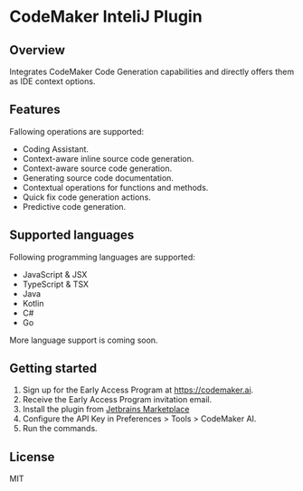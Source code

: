 # CodeMaker InteliJ Plugin

## Overview

Integrates CodeMaker Code Generation capabilities and directly offers them as IDE context options.

## Features

Fallowing operations are supported:

* Coding Assistant.
* Context-aware inline source code generation.
* Context-aware source code generation.
* Generating source code documentation.
* Contextual operations for functions and methods.
* Quick fix code generation actions.
* Predictive code generation.

## Supported languages

Following programming languages are supported:

* JavaScript & JSX
* TypeScript & TSX
* Java
* Kotlin
* C#
* Go
  
More language support is coming soon.

## Getting started

1. Sign up for the Early Access Program at https://codemaker.ai.
2. Receive the Early Access Program invitation email. 
3. Install the plugin from [Jetbrains Marketplace](https://plugins.jetbrains.com/plugin/21445-codemaker-ai)
4. Configure the API Key in Preferences > Tools > CodeMaker AI.
5. Run the commands.

## License

MIT
